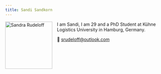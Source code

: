 ```yaml
---
title: Sandi Sandkorn
---
```



<img src="Sandra Rudeloff.png" alt="Sandra Rudeloff" style="width: 150px; float: left; margin-right: 15px;" />

I am Sandi, I am 29 and a PhD Student at Kühne Logistics University in Hamburg, Germany.

📧 srudeloff@outlook.com